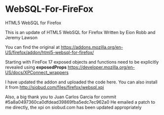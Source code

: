 WebSQL-For-FireFox
==================

HTML5 WebSQL for Firefox

This is an update of HTML5 WebSQL for Firefox
Written by Eion Robb and Jeremy Lawson

You can find the original at https://addons.mozilla.org/en-US/firefox/addon/html5-websql-for-firefox/

Starting with FireFox 17 exposed objects and functions need to be explicitly revealed using __exposedProps__
https://developer.mozilla.org/en-US/docs/XPConnect_wrappers

I have updated the addon and uploaded the code here. You can also install it from
http://siobud.com/files/firefox/websql.xpi

Also, a big thank you to Juan Carlos Garcia for commit #5a8a0497360ca0dfdead39869fba5edc7ec962a0
He emailed a patch to me directly, the xpi on siobud.com has been updated appropriately 
